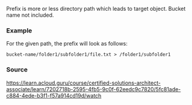 Prefix is more or less directory path which leads to target object.
Bucket name not included.
### Example
For the given path, the prefix will look as follows:
```
bucket-name/folder1/subfolder1/file.txt > /folder1/subfolder1
```
### Source
https://learn.acloud.guru/course/certified-solutions-architect-associate/learn/7202718b-2595-4fb5-9c0f-62eedc9c7820/5fc81ade-c884-4ede-b3f1-f57a914cd19d/watch